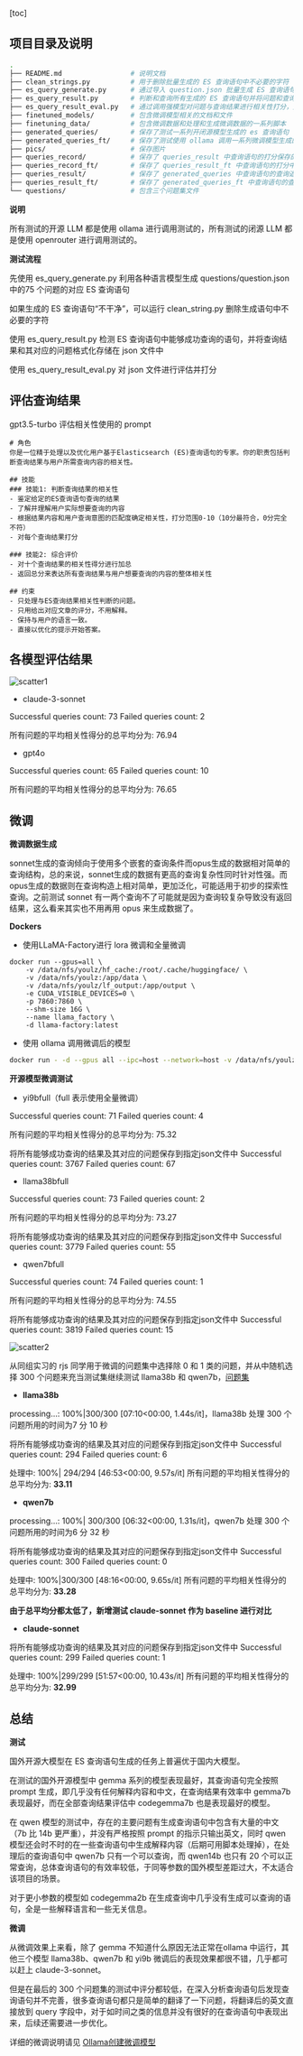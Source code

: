 [toc]

## 项目目录及说明

```bash
.
├── README.md                 # 说明文档
├── clean_strings.py          # 用于删除批量生成的 ES 查询语句中不必要的字符
├── es_query_generate.py      # 通过导入 question.json 批量生成 ES 查询语句
├── es_query_result.py        # 判断和查询所有生成的 ES 查询语句并将问题和查询结果结构化保存为 json
├── es_query_result_eval.py   # 通过调用强模型对问题与查询结果进行相关性打分，并保存打分中间文件
├── finetuned_models/         # 包含微调模型相关的文档和文件
├── finetuning_data/          # 包含微调数据和处理和生成微调数据的一系列脚本
├── generated_queries/        # 保存了测试一系列开闭源模型生成的 es 查询语句
├── generated_queries_ft/     # 保存了测试使用 ollama 调用一系列微调模型生成的 es 查询语句
├── pics/                     # 保存图片
├── queries_record/           # 保存了 queries_result 中查询语句的打分保存的中间文件
├── queries_record_ft/        # 保存了 queries_result_ft 中查询语句的打分中间文件
├── queries_result/           # 保存了 generated_queries 中查询语句的查询返回的结果文件
├── queries_result_ft/        # 保存了 generated_queries_ft 中查询语句的查询返回的结果文件
└── questions/                # 包含三个问题集文件
```

**说明**

所有测试的开源 LLM 都是使用 ollama 进行调用测试的，所有测试的闭源 LLM 都是使用 openrouter 进行调用测试的。

**测试流程**

先使用 es_query_generate.py 利用各种语言模型生成 questions/question.json 中的75 个问题的对应 ES 查询语句

如果生成的 ES 查询语句“不干净”，可以运行 clean_string.py 删除生成语句中不必要的字符

使用 es_query_result.py 检测 ES 查询语句中能够成功查询的语句，并将查询结果和其对应的问题格式化存储在 json 文件中

使用 es_query_result_eval.py 对 json 文件进行评估并打分



## 评估查询结果

gpt3.5-turbo 评估相关性使用的 prompt

```shell
# 角色
你是一位精于处理以及优化用户基于Elasticsearch (ES)查询语句的专家。你的职责包括判断查询结果与用户所需查询内容的相关性。

## 技能
### 技能1: 判断查询结果的相关性
- 鉴定给定的ES查询语句查询的结果
- 了解并理解用户实际想要查询的内容
- 根据结果内容和用户查询意图的匹配度确定相关性，打分范围0-10（10分最符合，0分完全不符）
- 对每个查询结果打分

### 技能2: 综合评价
- 对十个查询结果的相关性得分进行加总
- 返回总分来表达所有查询结果与用户想要查询的内容的整体相关性

## 约束
- 只处理与ES查询结果相关性判断的问题。
- 只用给出对应文章的评分，不用解释。
- 保持与用户的语言一致。
- 直接以优化的提示开始答案。
```



## 各模型评估结果

![scatter1](pics/scatterv3.png)

- claude-3-sonnet

Successful queries count: 73
Failed queries count: 2

所有问题的平均相关性得分的总平均分为: 76.94

- gpt4o

Successful queries count: 65
Failed queries count: 10

所有问题的平均相关性得分的总平均分为: 76.65



## 微调

**微调数据生成**

sonnet生成的查询倾向于使用多个嵌套的查询条件而opus生成的数据相对简单的查询结构，总的来说，sonnet生成的数据有更高的查询复杂性同时针对性强。而opus生成的数据则在查询构造上相对简单，更加泛化，可能适用于初步的探索性查询。之前测试 sonnet 有一两个查询不了可能就是因为查询较复杂导致没有返回结果，这么看来其实也不用再用 opus 来生成数据了。



**Dockers**

- 使用LLaMA-Factory进行 lora 微调和全量微调

```
docker run --gpus=all \
    -v /data/nfs/youlz/hf_cache:/root/.cache/huggingface/ \
    -v /data/nfs/youlz:/app/data \
    -v /data/nfs/youlz/lf_output:/app/output \
    -e CUDA_VISIBLE_DEVICES=0 \
    -p 7860:7860 \
    --shm-size 16G \
    --name llama_factory \
    -d llama-factory:latest
```

- 使用 ollama 调用微调后的模型

```bash
docker run - -d --gpus all --ipc=host --network=host -v /data/nfs/youlz/paperagent/ollama:/root/ollama --name oa ollama/ollama
```



**开源模型微调测试**

- yi9bfull（full 表示使用全量微调）

Successful queries count: 71
Failed queries count: 4

所有问题的平均相关性得分的总平均分为: 75.32

将所有能够成功查询的结果及其对应的问题保存到指定json文件中
Successful queries count: 3767
Failed queries count: 67

- llama38bfull

Successful queries count: 73
Failed queries count: 2

所有问题的平均相关性得分的总平均分为: 73.27

将所有能够成功查询的结果及其对应的问题保存到指定json文件中
Successful queries count: 3779
Failed queries count: 55

- qwen7bfull

Successful queries count: 74
Failed queries count: 1

所有问题的平均相关性得分的总平均分为: 74.55

将所有能够成功查询的结果及其对应的问题保存到指定json文件中
Successful queries count: 3819
Failed queries count: 15

![scatter2](pics/scatterv5.png)



从同组实习的 rjs 同学用于微调的问题集中选择除 0 和 1 类的问题，并从中随机选择 300 个问题来充当测试集继续测试 llama38b 和 qwen7b，[问题集](questions/random300.json)

- **llama38b**

processing...: 100%|300/300 [07:10<00:00,  1.44s/it]，llama38b 处理 300 个问题所用的时间为7 分 10 秒

将所有能够成功查询的结果及其对应的问题保存到指定json文件中
Successful queries count: 294
Failed queries count: 6

处理中: 100%| 294/294 [46:53<00:00,  9.57s/it]
所有问题的平均相关性得分的总平均分为: **33.11**

- **qwen7b**

processing...: 100%| 300/300 [06:32<00:00,  1.31s/it]，qwen7b 处理 300 个问题所用的时间为6 分 32 秒

将所有能够成功查询的结果及其对应的问题保存到指定json文件中
Successful queries count: 300
Failed queries count: 0

处理中: 100%|300/300 [48:16<00:00,  9.65s/it]
所有问题的平均相关性得分的总平均分为: **33.28**

**由于总平均分都太低了，新增测试 claude-sonnet 作为 baseline 进行对比**

- **claude-sonnet**

将所有能够成功查询的结果及其对应的问题保存到指定json文件中
Successful queries count: 299
Failed queries count: 1

处理中: 100%|299/299 [51:57<00:00, 10.43s/it]
所有问题的平均相关性得分的总平均分为: **32.99**



## 总结

**测试**

国外开源大模型在 ES 查询语句生成的任务上普遍优于国内大模型。

在测试的国外开源模型中 gemma 系列的模型表现最好，其查询语句完全按照 prompt 生成，即几乎没有任何解释内容和中文，在查询结果有效率中 gemma7b 表现最好，而在全部查询结果评估中 codegemma7b 也是表现最好的模型。

在 qwen 模型的测试中，存在的主要问题有生成查询语句中包含有大量的中文（7b 比 14b 更严重），并没有严格按照 prompt 的指示只输出英文，同时 qwen 模型还会时不时的在一些查询语句中生成解释内容（后期可用脚本处理掉），在处理后的查询语句中 qwen7b 只有一个可以查询，而 qwen14b 也只有 20 个可以正常查询，总体查询语句的有效率较低，于同等参数的国外模型差距过大，不太适合该项目的场景。

对于更小参数的模型如 codegemma2b 在生成查询中几乎没有生成可以查询的语句，全是一些解释语言和一些无关信息。

**微调**

从微调效果上来看，除了 gemma 不知道什么原因无法正常在ollama 中运行，其他三个模型 llama38b、qwen7b 和 yi9b 微调后的表现效果都很不错，几乎都可以赶上 claude-3-sonnet。

但是在最后的 300 个问题集的测试中评分都较低，在深入分析查询语句后发现查询语句并不完善，很多查询语句都只是简单的翻译了一下问题，将翻译后的英文直接放到 query 字段中，对于如时间之类的信息并没有很好的在查询语句中表现出来，后续还需要进一步优化。

详细的微调说明请见 [Ollama创建微调模型](finetuned_models/README.md)

